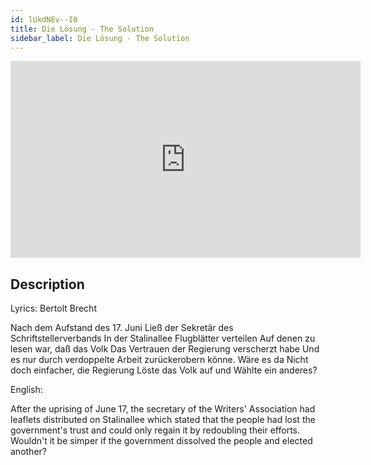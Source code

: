 ```yaml
---
id: lUkdNEv--I0
title: Die Lösung - The Solution
sidebar_label: Die Lösung - The Solution
---
```


<iframe
  width="560"
  height="315"
  src="https://www.youtube.com/embed/lUkdNEv--I0"
  title="YouTube video player"
  frameborder="0"
  allow="accelerometer; autoplay; clipboard-write; encrypted-media; gyroscope; picture-in-picture; web-share"
  referrerpolicy="strict-origin-when-cross-origin"
  allowfullscreen
></iframe>

## Description

Lyrics: Bertolt Brecht

Nach dem Aufstand des 17. Juni
Ließ der Sekretär des Schriftstellerverbands
In der Stalinallee Flugblätter verteilen
Auf denen zu lesen war, daß das Volk
Das Vertrauen der Regierung verscherzt habe
Und es nur durch verdoppelte Arbeit
zurückerobern könne. Wäre es da
Nicht doch einfacher, die Regierung
Löste das Volk auf und
Wählte ein anderes?

English:

After the uprising of June 17,
the secretary of the Writers' Association
had leaflets distributed on Stalinallee
which stated that the people
had lost the government's trust
and could only regain it by redoubling their efforts.
Wouldn't it be
simper if the government
dissolved the people and
elected another?

